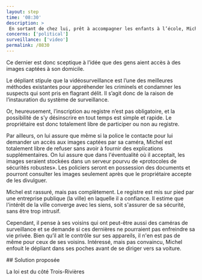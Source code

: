 ```yaml
---
layout: step
time: '08:30'
description: >
 En sortant de chez lui, prêt à accompagner les enfants à l’école, Michel jette un coup d'oeil à sa boite postale et y trouve un dépliant de la municipalité lui indiquant qu’un nouveau registre de caméra de surveillance sera mis sur pied dans sa ville.  Ce registre comprend les noms et les adresses des citoyens souhaitant être rejoints par la police, dans l’éventualité ou leurs systèmes de vidéosurveillance aurait pu capter des images de criminels en flagrant délit.  Michel, étant un homme soucieux de sa sécurité et de celle de sa famille, possède lui-même une caméra de surveillance au-dessus de sa porte d’entrée.
concerns: ['political']
surveillance: ['video']
permalink: /0830
---
```


Ce dernier est donc sceptique à l’idée que des gens aient accès à des images captées à son domicile.

Le dépliant stipule que la vidéosurveillance est l’une des meilleures méthodes existantes pour appréhender les criminels et condamner les suspects qui sont pris en flagrant délit. Il s’agit donc de la raison de l’instauration du système de surveillance. 

Or, heureusement, l’inscription au registre n’est pas obligatoire, et la possibilité de s’y désinscrire en tout temps est simple et rapide. Le propriétaire est donc totalement libre de participer ou non au registre. 

Par ailleurs, on lui assure que même si la police le contacte pour lui demander un accès aux images captées par sa caméra, Michel est totalement libre de refuser sans avoir à fournir des explications supplémentaires. On lui assure que dans l'éventualité où il acceptait, les images seraient stockées dans un serveur pourvu de «protocoles de sécurités robustes». Les policiers seront en possession des documents et pourront consulter les images seulement après que le propriétaire accepte de les divulguer.

Michel est rassuré, mais pas complètement. Le registre est mis sur pied par une entreprise publique (la ville) en laquelle il a confiance. Il estime que l'intérêt de la ville converge avec les siens, soit s'assurer de sa sécurité, sans être trop intrusif. 

Cependant, il pense à ses voisins qui ont peut-être aussi des caméras de surveillance et se demande si ces dernières ne pourraient pas enfreindre sa vie privée. Bien qu’il ait le contrôle sur ses appareils, il n'en est pas de même pour ceux de ses voisins. Intéressé, mais pas convaincu, Michel enfouit le dépliant dans ses poches avant de se diriger vers sa voiture.

<div class="solution" markdown="1">
## Solution proposée

La loi est du côté Trois-Rivières

</div>
